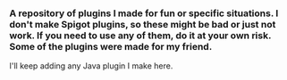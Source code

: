 ### A repository of plugins I made for fun or specific situations. I don't make Spigot plugins, so these might be bad or just not work. If you need to use any of them, do it at your own risk. Some of the plugins were made for my friend.

I'll keep adding any Java plugin I make here.